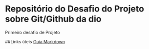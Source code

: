 # Repositório do Desafio do Projeto sobre Git/Github da dio
Primeiro desafio de Projeto 

##Links úteis
[Guia Markdown](https://www.markdownguide.org/)
